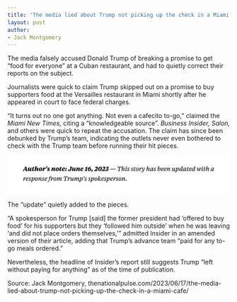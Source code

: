 ```yaml
---
title: 'The media lied about Trump not picking up the check in a Miami cafe'
layout: post
author:
- Jack Montgomery
---
```


The media falsely accused Donald Trump of breaking a promise to get “food for everyone” at a Cuban restaurant, and had to quietly correct their reports on the subject.

Journalists were quick to claim Trump skipped out on a promise to buy supporters food at the Versailles restaurant in Miami shortly after he appeared in court to face federal charges.

“It turns out no one got anything. Not even a cafecito to-go,” claimed the *Miami New Times,* citing a “knowledgeable source”. *Business Insider, Salon,* and others were quick to repeat the accusation. The claim has since been debunked by Trump’s team, indicating the outlets never even bothered to check with the Trump team before running their hit pieces.

![Insider's Report update](/assets/2023-06-17-update.png "Insider's Report update")

The “update” quietly added to the pieces.

“A spokesperson for Trump [said] the former president had ‘offered to buy food’ for his supporters but they ‘followed him outside’ when he was leaving ‘and did not place orders themselves,'” admitted Insider in an amended version of their article, adding that Trump’s advance team “paid for any to-go meals ordered.”

Nevertheless, the headline of Insider’s report still suggests Trump “left without paying for anything” as of the time of publication.

Source: Jack Montgomery, thenationalpulse.com/2023/06/17/the-media-lied-about-trump-not-picking-up-the-check-in-a-miami-cafe/
